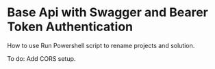 # Base Api with Swagger and Bearer Token Authentication

How to use
  Run Powershell script to rename projects and solution.

To do: Add CORS setup.

